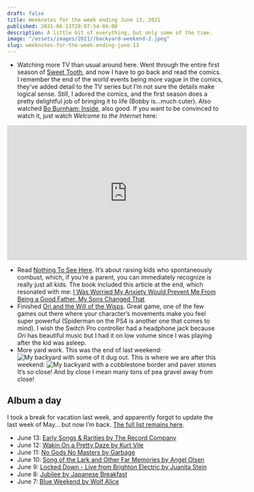```yaml
---
draft: false
title: Weeknotes for the week ending June 13, 2021
published: 2021-06-13T20:07:54-04:00
description: A little bit of everything, but only some of the time.
image: "/assets/images/2021//backyard-weekend-2.jpeg"
slug: weeknotes-for-the-week-ending-june-13
---
```


- Watching more TV than usual around here. Went through the entire first season of [Sweet Tooth](https://www.netflix.com/title/81221380), and now I have to go back and read the comics. I remember the end of the world events being more vague in the comics, they’ve added detail to the TV series but I’m not sure the details make logical sense. Still, I adored the comics, and the first season does a pretty delightful job of bringing it to life (Bobby is…much cuter). Also watched [Bo Burnham: Inside](https://www.netflix.com/title/81289483), also good. If you want to be convinced to watch it, just watch _Welcome to the Internet_ here:

<iframe width="560" height="315" src="https://www.youtube-nocookie.com/embed/k1BneeJTDcU" title="YouTube video player" frameborder="0" allow="accelerometer; autoplay; clipboard-write; encrypted-media; gyroscope; picture-in-picture" allowfullscreen></iframe>


- Read [Nothing To See Here](https://www.indiebound.org/book/9780062913463). It’s about raising kids who spontaneously combust, which, if you’re a parent, you can immediately recognize is really just all kids. The book included this article at the end, which resonated with me: [I Was Worried My Anxiety Would Prevent Me From Being a Good Father. My Sons Changed That](https://time.com/5712486/parenting-with-anxiety/)
- Finished [Ori and the Will of the Wisps](https://www.nintendo.com/games/detail/ori-and-the-will-of-the-wisps-switch/). Great game, one of the few games out there where your character’s movements make you feel super powerful (Spiderman on the PS4 is another one that comes to mind). I wish the Switch Pro controller had a headphone jack because _Ori_ has beautiful music but I had it on low volume since I was playing after the kid was asleep.
- More yard work. This was the end of last weekend:
![My backyard with some of it dug out.](/assets/images/2021//backyard_so_far.jpeg)
This is where we are after this weekend:
![My backyard with a cobblestone border and paver stones](/assets/images/2021//backyard-weekend-2.jpeg)
It’s so close! And by close I mean many tons of pea gravel away from close!

## Album a day
I took a break for vacation last week, and apparently forgot to update the last week of May… but now I’m back. [The full list remains here](https://www.builtwith.coffee/album-a-day).
- June 13: [Early Songs & Rarities by The Record Company](https://music.apple.com/us/album/early-songs-rarities/1504326889)
- June 12: [‎Wakin On a Pretty Daze by Kurt Vile](https://music.apple.com/us/album/wakin-on-a-pretty-daze/598989281)
- June 11: [‎No Gods No Masters by Garbage](https://music.apple.com/us/album/no-gods-no-masters/1556301766)
- June 10: [‎Song of the Lark and Other Far Memories by Angel Olsen](https://music.apple.com/us/album/song-of-the-lark-and-other-far-memories/1558244877)
- June 9: [‎Locked Down - Live from Brighton Electric by Juanita Stein](https://music.apple.com/us/album/locked-down-live-from-brighton-electric/1564499406)
- June 8: [‎Jubilee by Japanese Breakfast](https://music.apple.com/us/album/jubilee/1553364590)
- June 7:  [‎Blue Weekend by Wolf Alice](https://music.apple.com/us/album/blue-weekend-apple-music-edition/1569497531)
